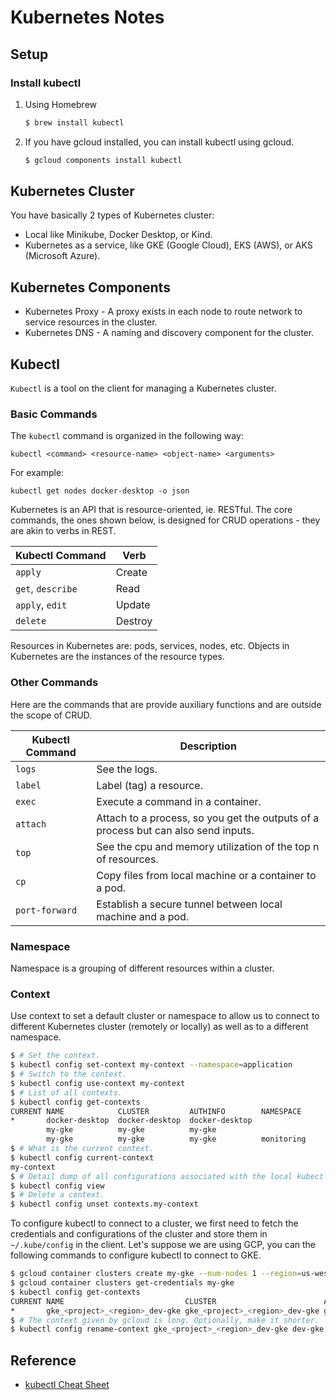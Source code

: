 # Kubernetes Notes

## Setup

### Install kubectl

1. Using Homebrew

   ```bash
   $ brew install kubectl
   ```
   
1. If you have gcloud installed, you can install kubectl using gcloud.

   ```bash
   $ gcloud components install kubectl
   ```

## Kubernetes Cluster

You have basically 2 types of Kubernetes cluster:

* Local like Minikube, Docker Desktop, or Kind.
* Kubernetes as a service, like GKE (Google Cloud), EKS (AWS), or AKS (Microsoft Azure).

## Kubernetes Components

* Kubernetes Proxy - A proxy exists in each node to route network to service resources in the cluster.
* Kubernetes DNS - A naming and discovery component for the cluster.

## Kubectl

`Kubectl` is a tool on the client for managing a Kubernetes cluster. 

### Basic Commands

The `kubectl` command is organized in the following way:

```
kubectl <command> <resource-name> <object-name> <arguments>
```

For example:

```
kubectl get nodes docker-desktop -o json 
```

Kubernetes is an API that is resource-oriented, ie. RESTful. The core commands, the ones shown below, is designed for CRUD operations - they are akin to verbs in REST. 

| Kubectl Command   | Verb    |     
|-------------------|---------|
| `apply`           | Create  |
| `get`, `describe` | Read    |
| `apply`, `edit`   | Update  |
| `delete`          | Destroy |

Resources in Kubernetes are: pods, services, nodes, etc.
Objects in Kubernetes are the instances of the resource types.

### Other Commands

Here are the commands that are provide auxiliary functions and are outside the scope of CRUD.

| Kubectl Command   | Description    |     
|-------------------|----------------|
| `logs`            | See the logs. |
| `label`           | Label (tag) a resource. | 
| `exec`            | Execute a command in a container. |
| `attach`          | Attach to a process, so you get the outputs of a process but can also send inputs. |
| `top`             | See the cpu and memory utilization of the top n of resources. |
| `cp`              | Copy files from local machine or a container to a pod. |
| `port-forward`    | Establish a secure tunnel between local machine and a pod. |

### Namespace

Namespace is a grouping of different resources within a cluster. 

### Context

Use context to set a default cluster or namespace to allow us to connect to different Kubernetes cluster (remotely or locally) as well as to a different namespace.

```bash
$ # Set the context.
$ kubectl config set-context my-context --namespace=application
$ # Switch to the context.
$ kubectl config use-context my-context
$ # List of all contexts.
$ kubectl config get-contexts
CURRENT NAME            CLUSTER         AUTHINFO        NAMESPACE
*       docker-desktop  docker-desktop  docker-desktop
        my-gke          my-gke          my-gke                                  
        my-gke          my-gke          my-gke          monitoring
$ # What is the current context.
$ kubectl config current-context
my-context
$ # Detail dump of all configurations associated with the local kubectl.
$ kubectl config view
$ # Delete a context.
$ kubectl config unset contexts.my-context
```

To configure kubectl to connect to a cluster, we first need to fetch the credentials and configurations of the cluster and store them in `~/.kube/config` in the client. Let's suppose we are using GCP, you can the following commands to configure kubectl to connect to GKE.

```bash
$ gcloud container clusters create my-gke --num-nodes 1 --region=us-west1
$ gcloud container clusters get-credentials my-gke
$ kubectl config get-contexts
CURRENT NAME                           CLUSTER                        AUTHINFO                       NAMESPACE
*       gke_<project>_<region>_dev-gke gke_<project>_<region>_dev-gke gke_<project>_<region>_dev-gke  
$ # The context given by gcloud is long. Optionally, make it shorter.
$ kubectl config rename-context gke_<project>_<region>_dev-gke dev-gke
```  

## Reference

* [kubectl Cheat Sheet](https://kubernetes.io/docs/reference/kubectl/cheatsheet/)
